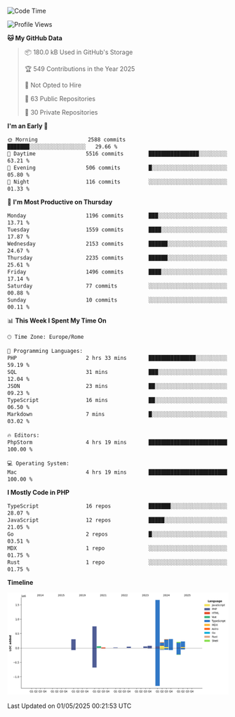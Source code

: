 <!--START_SECTION:waka-->
![Code Time](http://img.shields.io/badge/Code%20Time-5%2C938%20hrs%2026%20mins-blue)

![Profile Views](http://img.shields.io/badge/Profile%20Views-0-blue)

**🐱 My GitHub Data** 

> 📦 180.0 kB Used in GitHub's Storage 
 > 
> 🏆 549 Contributions in the Year 2025
 > 
> 🚫 Not Opted to Hire
 > 
> 📜 63 Public Repositories 
 > 
> 🔑 30 Private Repositories 
 > 
**I'm an Early 🐤** 

```text
🌞 Morning                2588 commits        ███████░░░░░░░░░░░░░░░░░░   29.66 % 
🌆 Daytime                5516 commits        ████████████████░░░░░░░░░   63.21 % 
🌃 Evening                506 commits         █░░░░░░░░░░░░░░░░░░░░░░░░   05.80 % 
🌙 Night                  116 commits         ░░░░░░░░░░░░░░░░░░░░░░░░░   01.33 % 
```
📅 **I'm Most Productive on Thursday** 

```text
Monday                   1196 commits        ███░░░░░░░░░░░░░░░░░░░░░░   13.71 % 
Tuesday                  1559 commits        ████░░░░░░░░░░░░░░░░░░░░░   17.87 % 
Wednesday                2153 commits        ██████░░░░░░░░░░░░░░░░░░░   24.67 % 
Thursday                 2235 commits        ██████░░░░░░░░░░░░░░░░░░░   25.61 % 
Friday                   1496 commits        ████░░░░░░░░░░░░░░░░░░░░░   17.14 % 
Saturday                 77 commits          ░░░░░░░░░░░░░░░░░░░░░░░░░   00.88 % 
Sunday                   10 commits          ░░░░░░░░░░░░░░░░░░░░░░░░░   00.11 % 
```


📊 **This Week I Spent My Time On** 

```text
🕑︎ Time Zone: Europe/Rome

💬 Programming Languages: 
PHP                      2 hrs 33 mins       ███████████████░░░░░░░░░░   59.19 % 
SQL                      31 mins             ███░░░░░░░░░░░░░░░░░░░░░░   12.04 % 
JSON                     23 mins             ██░░░░░░░░░░░░░░░░░░░░░░░   09.23 % 
TypeScript               16 mins             ██░░░░░░░░░░░░░░░░░░░░░░░   06.50 % 
Markdown                 7 mins              █░░░░░░░░░░░░░░░░░░░░░░░░   03.02 % 

🔥 Editors: 
PhpStorm                 4 hrs 19 mins       █████████████████████████   100.00 % 

💻 Operating System: 
Mac                      4 hrs 19 mins       █████████████████████████   100.00 % 
```

**I Mostly Code in PHP** 

```text
TypeScript               16 repos            ███████░░░░░░░░░░░░░░░░░░   28.07 % 
JavaScript               12 repos            █████░░░░░░░░░░░░░░░░░░░░   21.05 % 
Go                       2 repos             █░░░░░░░░░░░░░░░░░░░░░░░░   03.51 % 
MDX                      1 repo              ░░░░░░░░░░░░░░░░░░░░░░░░░   01.75 % 
Rust                     1 repo              ░░░░░░░░░░░░░░░░░░░░░░░░░   01.75 % 
```



**Timeline**

![Lines of Code chart](https://raw.githubusercontent.com/frnwtr/frnwtr/main/assets/bar_graph.png)


 Last Updated on 01/05/2025 00:21:53 UTC
<!--END_SECTION:waka-->